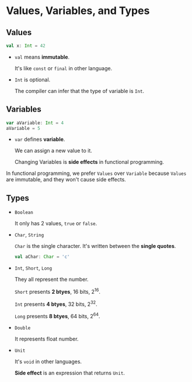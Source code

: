 # Values, Variables, and Types

## Values

```scala
val x: Int = 42
```

- `val` means **immutable**.

  It's like `const` or `final` in other language.

- `Int` is optional.

  The compiler can infer that the type of variable is `Int`.

## Variables

```scala
var aVariable: Int = 4
aVariable = 5
```

- `var` defines **variable**.

  We can assign a new value to it.

  Changing Variables is **side effects** in functional programming.

In functional programming, we prefer `Values` over `Variable` because `Values` are immutable, and they won't cause side effects.

## Types

- `Boolean`

  It only has 2 values, `true` or `false`.

- `Char`, `String`

  `Char` is the single character. It's written between the **single quotes**.

  ```scala
  val aChar: Char = 'c'
  ```

- `Int`, `Short`, `Long`

  They all represent the number.

  `Short` presents **2 btyes**, 16 bits, 2<sup>16</sup>.

  `Int` presents **4 btyes**, 32 bits, 2<sup>32</sup>.

  `Long` presents **8 btyes**, 64 bits, 2<sup>64</sup>.

- `Double`

  It represents float number.

- `Unit`

  It's `void` in other languages.

  **Side effect** is an expression that returns `Unit`.